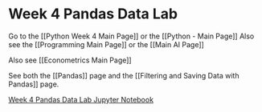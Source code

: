 # Week 4 Pandas Data Lab

Go to the [[Python Week 4 Main Page]] or the [[Python - Main Page]]
Also see the [[Programming Main Page]] or the [[Main AI Page]]

Also see [[Econometrics Main Page]]

See both the [[Pandas]] page and the [[Filtering and Saving Data with Pandas]] page.

[Week 4 Pandas Data Lab Jupyter Notebook](http://localhost:8888/lab/tree/Final%20Assignment.ipynb)